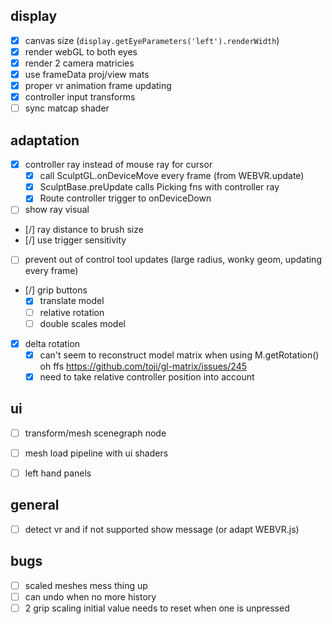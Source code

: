 ## display
- [x] canvas size (`display.getEyeParameters('left').renderWidth`)
- [x] render webGL to both eyes
- [x] render 2 camera matricies
- [x] use frameData proj/view mats
- [x] proper vr animation frame updating
- [x] controller input transforms
- [ ] sync matcap shader

## adaptation
- [x] controller ray instead of mouse ray for cursor
	- [x] call SculptGL.onDeviceMove every frame (from WEBVR.update)
	- [x] SculptBase.preUpdate calls Picking fns with controller ray 
	- [x] Route controller trigger to onDeviceDown
- [ ] show ray visual
- [/] ray distance to brush size
- [/] use trigger sensitivity
- [ ] prevent out of control tool updates (large radius, wonky geom, updating every frame)
- [/] grip buttons
	- [x] translate model
	- [ ] relative rotation
	- [ ] double scales model

- [x] delta rotation
	- [x] can't seem to reconstruct model matrix when using M.getRotation()
	 oh ffs https://github.com/toji/gl-matrix/issues/245
	- [x] need to take relative controller position into account

## ui
- [ ] transform/mesh scenegraph node
- [ ] mesh load pipeline with ui shaders 
- [ ] left hand panels


## general
- [ ] detect vr and if not supported show message (or adapt WEBVR.js)

## bugs
- [ ] scaled meshes mess thing up
- [ ] can undo when no more history
- [ ] 2 grip scaling initial value needs to reset when one is unpressed
